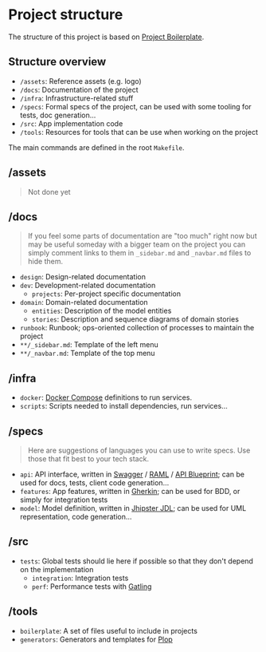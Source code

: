 # Project structure

The structure of this project is based on [Project Boilerplate](https://github.com/antarestupin/project-boilerplate).

## Structure overview

- `/assets`: Reference assets (e.g. logo)
- `/docs`:   Documentation of the project
- `/infra`:  Infrastructure-related stuff
- `/specs`:  Formal specs of the project, can be used with some tooling for tests, doc generation…
- `/src`:    App implementation code
- `/tools`:  Resources for tools that can be use when working on the project

The main commands are defined in the root `Makefile`.

## /assets

> Not done yet

## /docs

> If you feel some parts of documentation are "too much" right now but may be useful someday with a bigger team on the project you can simply comment links to them in `_sidebar.md` and `_navbar.md` files to hide them.

- `design`:         Design-related documentation
- `dev`:            Development-related documentation
  - `projects`:     Per-project specific documentation
- `domain`:         Domain-related documentation
  - `entities`:     Description of the model entities
  - `stories`:      Description and sequence diagrams of domain stories
- `runbook`:        Runbook; ops-oriented collection of processes to maintain the project
- `**/_sidebar.md`: Template of the left menu
- `**/_navbar.md`:  Template of the top menu

## /infra

- `docker`:  [Docker Compose](https://docs.docker.com/compose/overview/) definitions to run services.
- `scripts`: Scripts needed to install dependencies, run services…

## /specs

> Here are suggestions of languages you can use to write specs. Use those that fit best to your tech stack.

- `api`:      API interface, written in [Swagger](https://swagger.io/) / [RAML](https://raml.org/) / [API Blueprint](https://apiblueprint.org/); can be used for docs, tests, client code generation…
- `features`: App features, written in [Gherkin](https://cucumber.io/docs/reference); can be used for BDD, or simply for integration tests
- `model`:    Model definition, written in [Jhipster JDL](http://www.jhipster.tech/jdl/); can be used for UML representation, code generation…

## /src

- `tests`:         Global tests should lie here if possible so that they don't depend on the implementation
  - `integration`: Integration tests
  - `perf`:        Performance tests with [Gatling](https://gatling.io)

## /tools

- `boilerplate`: A set of files useful to include in projects
- `generators`: Generators and templates for [Plop](https://plopjs.com/)
